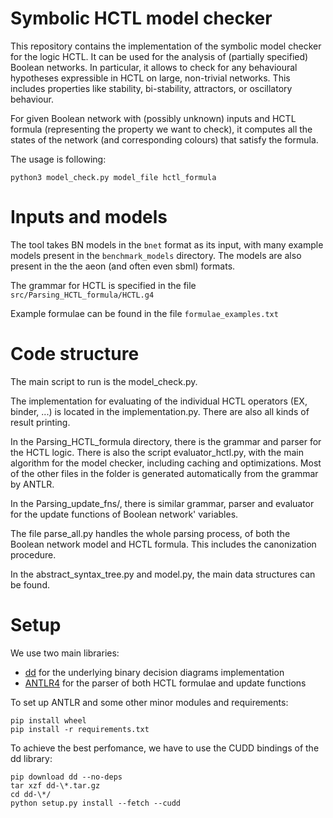 # Symbolic HCTL model checker

This repository contains the implementation of the symbolic model checker for the logic HCTL.
It can be used for the analysis of (partially specified) Boolean networks. In particular, it allows to check for any behavioural hypotheses expressible in HCTL on large, non-trivial networks. This includes properties like stability, bi-stability, attractors, or oscillatory behaviour.

For given Boolean network with (possibly unknown) inputs and HCTL formula (representing the property we want to check), it computes all the states of the network (and corresponding colours) that satisfy the formula.

The usage is following:
```
python3 model_check.py model_file hctl_formula
```

# Inputs and models

The tool takes BN models in the `bnet` format as its input, with many example models present in the `benchmark_models` directory. The models are also present in the the aeon (and often even sbml) formats.

The grammar for HCTL is specified in the file `src/Parsing_HCTL_formula/HCTL.g4`

Example formulae can be found in the file `formulae_examples.txt`

# Code structure

The main script to run is the model_check.py.

The implementation for evaluating of the individual HCTL operators (EX, binder, ...) is located in the implementation.py. 
There are also all kinds of result printing.

In the Parsing_HCTL_formula directory, there is the grammar and parser for the HCTL logic. 
There is also the script evaluator_hctl.py, with the main algorithm for the model checker, including caching and optimizations.
Most of the other files in the folder is generated automatically from the grammar by ANTLR.

In the Parsing_update_fns/, there is similar grammar, parser and evaluator for the update functions of Boolean network' variables.

The file parse_all.py handles the whole parsing process, of both the Boolean network model and HCTL formula.
This includes the canonization procedure.

In the abstract_syntax_tree.py and model.py, the main data structures can be found.

# Setup

We use two main libraries:
- [dd](https://github.com/tulip-control/dd) for the underlying binary decision diagrams implementation
- [ANTLR4](https://github.com/antlr/antlr4/blob/master/doc/python-target.md) for the parser of both HCTL formulae and update functions

To set up ANTLR and some other minor modules and requirements:
```
pip install wheel
pip install -r requirements.txt
```

To achieve the best perfomance, we have to use the CUDD bindings of the dd library:
```
pip download dd --no-deps  
tar xzf dd-\*.tar.gz  
cd dd-\*/  
python setup.py install --fetch --cudd  
```
